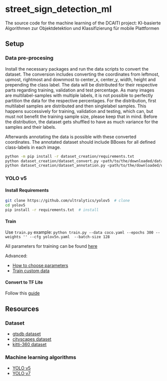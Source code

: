 # street_sign_detection_ml

The source code for the machine learning of the DCAITI project: KI-basierte Algorithmen zur Objektdetektion und Klassifizierung für mobile Plattformen

## Setup

### Data pre-procesing

Install the necessary packages and run the data scripts to convert the dataset.
The conversion includes converting the coordinates from leftmost, upmost, rightmost and downmost to center_x, center_y, width, height and prepending the class label.
The data will be distributed for their respective parts regarding training, validation and test percentage.
As many images are multilabel-samples with multiple labels, it is not possible to perfectly partition the data for the respective percentages.
For the distribution, first multilabel samples are distributed and then singlelabel samples. This happens successively for training, validation and testing, which can, but must not benefit the training sample size, please keep that in mind. Before the distribution, the dataset gets shuffled to have as much variance for the samples and their labels.

Afterwards annotating the data is possible with these converted coordinates. The annotated dataset should include BBoxes for all defined class-labels in each image.

``` bash
python -m pip install -r dataset_creation/requirements.txt
python dataset_creation/dataset_convert.py <path/to/the/downloaded/dataset> <path/where/the/converted/dataset/to/be/stored> <train_percentage> <val_percentage> <test_percentage>
python dataset_creation/dataset_annotation.py <path/to/the/downloaded/dataset> <path/to/the/converted/coordinates>** <path/to/the/annotated/dataset/to/be/stored>
```

### YOLO v5

#### Install Requirements

``` bash
git clone https://github.com/ultralytics/yolov5  # clone
cd yolov5
pip install -r requirements.txt  # install
```

#### Train

Use `train.py` example:
`python train.py --data coco.yaml --epochs 300 --weights '' --cfg yolov5n.yaml  --batch-size 128`

All parameters for training can be found [here](https://github.com/ultralytics/yolov5/blob/1ae91940abe9ca3e064784bb18c12271ab3157b4/train.py#L433)

Advanced:

* [How to choose parameters](https://github.com/ultralytics/yolov5/wiki/Tips-for-Best-Training-Results)
* [Train custom data](https://github.com/ultralytics/yolov5/wiki/Train-Custom-Data)

#### Convert to TF Lite

Follow this [guide](https://github.com/ultralytics/yolov5/issues/251)

## Resources

### Dataset

* [gtsdb dataset](https://benchmark.ini.rub.de/gtsdb_dataset.html)
* [cityscapes dataset](https://www.cityscapes-dataset.com/dataset-overview/)
* [kitti-360 dataset](https://www.cvlibs.net/datasets/kitti-360/index.php)

### Machine learning algorithms

* [YOLO v5](https://github.com/ultralytics/yolov5)
* [YOLO v7](https://github.com/WongKinYiu/yolov7)
